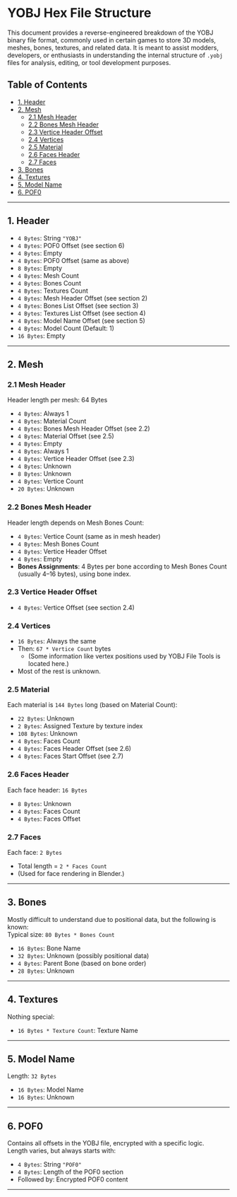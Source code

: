 # YOBJ Hex File Structure

This document provides a reverse-engineered breakdown of the YOBJ binary file format, commonly used in certain games to store 3D models, meshes, bones, textures, and related data. It is meant to assist modders, developers, or enthusiasts in understanding the internal structure of `.yobj` files for analysis, editing, or tool development purposes.

## Table of Contents

- [1. Header](#1-header)
- [2. Mesh](#2-mesh)
  - [2.1 Mesh Header](#21-mesh-header)
  - [2.2 Bones Mesh Header](#22-bones-mesh-header)
  - [2.3 Vertice Header Offset](#23-vertice-header-offset)
  - [2.4 Vertices](#24-vertices)
  - [2.5 Material](#25-material)
  - [2.6 Faces Header](#26-faces-header)
  - [2.7 Faces](#27-faces)
- [3. Bones](#3-bones)
- [4. Textures](#4-textures)
- [5. Model Name](#5-model-name)
- [6. POF0](#6-pof0)

---

## 1. Header

- `4 Bytes`: String `"YOBJ"`  
- `4 Bytes`: POF0 Offset (see section 6)  
- `4 Bytes`: Empty  
- `4 Bytes`: POF0 Offset (same as above)  
- `8 Bytes`: Empty  
- `4 Bytes`: Mesh Count  
- `4 Bytes`: Bones Count  
- `4 Bytes`: Textures Count  
- `4 Bytes`: Mesh Header Offset (see section 2)  
- `4 Bytes`: Bones List Offset (see section 3)  
- `4 Bytes`: Textures List Offset (see section 4)  
- `4 Bytes`: Model Name Offset (see section 5)  
- `4 Bytes`: Model Count (Default: 1)  
- `16 Bytes`: Empty

---

## 2. Mesh

### 2.1 Mesh Header

Header length per mesh: 64 Bytes

- `4 Bytes`: Always 1  
- `4 Bytes`: Material Count  
- `4 Bytes`: Bones Mesh Header Offset (see 2.2)  
- `4 Bytes`: Material Offset (see 2.5)  
- `4 Bytes`: Empty  
- `4 Bytes`: Always 1  
- `4 Bytes`: Vertice Header Offset (see 2.3)  
- `4 Bytes`: Unknown  
- `8 Bytes`: Unknown  
- `4 Bytes`: Vertice Count  
- `20 Bytes`: Unknown

### 2.2 Bones Mesh Header

Header length depends on Mesh Bones Count:

- `4 Bytes`: Vertice Count (same as in mesh header)  
- `4 Bytes`: Mesh Bones Count  
- `4 Bytes`: Vertice Header Offset  
- `4 Bytes`: Empty  
- **Bones Assignments**: 4 Bytes per bone according to Mesh Bones Count (usually 4–16 bytes), using bone index.

### 2.3 Vertice Header Offset

- `4 Bytes`: Vertice Offset (see section 2.4)

### 2.4 Vertices

- `16 Bytes`: Always the same  
- Then: `67 * Vertice Count` bytes  
  - (Some information like vertex positions used by YOBJ File Tools is located here.)  
- Most of the rest is unknown.

### 2.5 Material

Each material is `144 Bytes` long (based on Material Count):

- `22 Bytes`: Unknown  
- `2 Bytes`: Assigned Texture by texture index  
- `108 Bytes`: Unknown  
- `4 Bytes`: Faces Count  
- `4 Bytes`: Faces Header Offset (see 2.6)  
- `4 Bytes`: Faces Start Offset (see 2.7)

### 2.6 Faces Header

Each face header: `16 Bytes`

- `8 Bytes`: Unknown  
- `4 Bytes`: Faces Count  
- `4 Bytes`: Faces Offset

### 2.7 Faces

Each face: `2 Bytes`  
- Total length = `2 * Faces Count`  
- (Used for face rendering in Blender.)

---

## 3. Bones

Mostly difficult to understand due to positional data, but the following is known:  
Typical size: `80 Bytes * Bones Count`

- `16 Bytes`: Bone Name  
- `32 Bytes`: Unknown (possibly positional data)  
- `4 Bytes`: Parent Bone (based on bone order)  
- `28 Bytes`: Unknown

---

## 4. Textures

Nothing special:  
- `16 Bytes * Texture Count`: Texture Name

---

## 5. Model Name

Length: `32 Bytes`  

- `16 Bytes`: Model Name  
- `16 Bytes`: Unknown

---

## 6. POF0

Contains all offsets in the YOBJ file, encrypted with a specific logic.  
Length varies, but always starts with:

- `4 Bytes`: String `"POF0"`  
- `4 Bytes`: Length of the POF0 section  
- Followed by: Encrypted POF0 content

---
